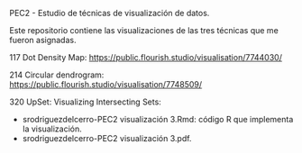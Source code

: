 PEC2 - Estudio de técnicas de visualización de datos.

Este repositorio contiene las visualizaciones de las tres técnicas que me fueron asignadas.

117 Dot Density Map: https://public.flourish.studio/visualisation/7744030/

214 Circular dendrogram: https://public.flourish.studio/visualisation/7748509/

320 UpSet: Visualizing Intersecting Sets:

- srodriguezdelcerro-PEC2 visualización 3.Rmd: código R que implementa la visualización.
- srodriguezdelcerro-PEC2 visualización 3.pdf.
